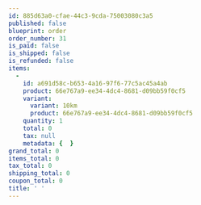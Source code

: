 ```yaml
---
id: 885d63a0-cfae-44c3-9cda-75003080c3a5
published: false
blueprint: order
order_number: 31
is_paid: false
is_shipped: false
is_refunded: false
items:
  -
    id: a691d58c-b653-4a16-97f6-77c5ac45a4ab
    product: 66e767a9-ee34-4dc4-8681-d09bb59f0cf5
    variant:
      variant: 10km
      product: 66e767a9-ee34-4dc4-8681-d09bb59f0cf5
    quantity: 1
    total: 0
    tax: null
    metadata: {  }
grand_total: 0
items_total: 0
tax_total: 0
shipping_total: 0
coupon_total: 0
title: ' '
---
```

